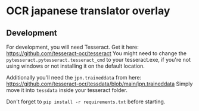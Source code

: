 # OCR japanese translator overlay

## Development

For development, you will need Tesseract. Get it here: https://github.com/tesseract-ocr/tesseract
You might need to change the `pytesseract.pytesseract.tesseract_cmd` to your tesseract.exe, if you're not using windows or not installing it on the default location.

Additionally you'll need the `jpn.traineddata` from here: https://github.com/tesseract-ocr/tessdata/blob/main/jpn.traineddata
Simply move it into `tessdata` inside your tesseract folder.

Don't forget to `pip install -r requirements.txt` before starting.